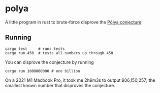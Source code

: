# polya

A little program in rust to brute-force disprove the [Pólya conjecture](https://en.wikipedia.org/wiki/P%C3%B3lya_conjecture)

## Running

```
cargo test     # runs tests
cargo run 450  # tests all numbers up through 450
```

You can disprove the conjecture by running

```
cargo run 1000000000 # one billion
```

On a 2021 M1 Macbook Pro, it took me 2h9m3s to output 906,150,257;
the smallest known number that disproves the conjecture.
